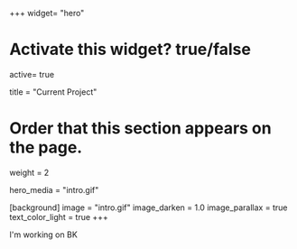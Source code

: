+++
widget= "hero"

# Activate this widget? true/false
active= true

title = "Current Project"

# Order that this section appears on the page.
weight = 2

hero_media = "intro.gif"

[background]
    image = "intro.gif"
    image_darken = 1.0
    image_parallax = true
    text_color_light = true
+++

I'm working on BK
